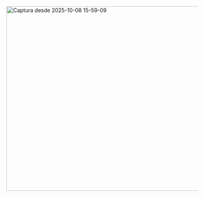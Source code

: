 <img width="1887" height="487" alt="Captura desde 2025-10-08 15-59-09" src="https://github.com/user-attachments/assets/4187273b-b180-45ef-9b11-bedcccd6f187" />
